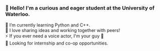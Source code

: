 ### 👋 Hello! I'm a curious and eager student at the University of Waterloo.   
🏫 I’m currently learning Python and C++.  
👯 I love sharing ideas and working together with peers!  
⚡ If you ever need a voice actor, I'm your guy 🤣  
🏦 Looking for internship and co-op opportunities.  


<!--
**BrewedCoffee/BrewedCoffee** is a ✨ _special_ ✨ repository because its `README.md` (this file) appears on your GitHub profile.
